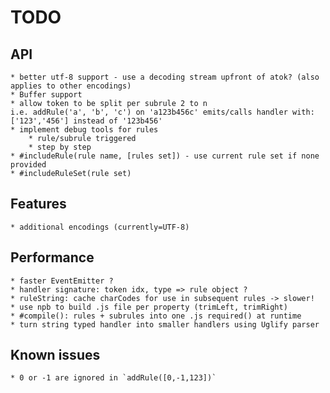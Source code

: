 # TODO

## API
	* better utf-8 support - use a decoding stream upfront of atok? (also applies to other encodings)
	* Buffer support
	* allow token to be split per subrule 2 to n
	i.e. addRule('a', 'b', 'c') on 'a123b456c' emits/calls handler with: ['123','456'] instead of '123b456'
	* implement debug tools for rules
		* rule/subrule triggered
		* step by step
	* #includeRule(rule name, [rules set]) - use current rule set if none provided
	* #includeRuleSet(rule set)

## Features
	* additional encodings (currently=UTF-8)

## Performance
	* faster EventEmitter ?
	* handler signature: token idx, type => rule object ?
	* ruleString: cache charCodes for use in subsequent rules -> slower!
	* use npb to build .js file per property (trimLeft, trimRight)
	* #compile(): rules + subrules into one .js required() at runtime
	* turn string typed handler into smaller handlers using Uglify parser

## Known issues
	* 0 or -1 are ignored in `addRule([0,-1,123])`